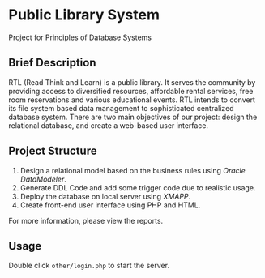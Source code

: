 # **Public Library System**

Project for Principles of Database Systems

## Brief Description

RTL (Read Think and Learn) is a public library. It serves the community by providing access to diversified resources, affordable rental services, free room reservations and various educational events. RTL intends to convert its file system based data management to sophisticated centralized database system. There are two main objectives of our project: design the relational database, and create a web-based user interface.

## Project Structure

1. Design a relational model based on the business rules using *Oracle DataModeler*.
2. Generate DDL Code and add some trigger code due to realistic usage.
3. Deploy the database on local server using *XMAPP*.
4. Create front-end user interface using PHP and HTML.

For more information, please view the reports.

## Usage

Double click ```other/login.php``` to start the server.
